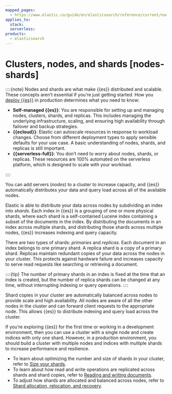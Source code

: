 ```yaml
---
mapped_pages:
  - https://www.elastic.co/guide/en/elasticsearch/reference/current/nodes-shards.html
applies_to:
  stack:
  serverless:
products:
  - elasticsearch
---
```


# Clusters, nodes, and shards [nodes-shards]

::::{note}
Nodes and shards are what make {{es}} distributed and scalable. These concepts aren’t essential if you’re just getting started. How you [deploy {{es}}](../../get-started/deployment-options.md) in production determines what you need to know:

* **Self-managed {{es}}**: You are responsible for setting up and managing nodes, clusters, shards, and replicas. This includes managing the underlying infrastructure, scaling, and ensuring high availability through failover and backup strategies.
* **{{ecloud}}**: Elastic can autoscale resources in response to workload changes. Choose from different deployment types to apply sensible defaults for your use case. A basic understanding of nodes, shards, and replicas is still important.
* **{{serverless-full}}**: You don’t need to worry about nodes, shards, or replicas. These resources are 100% automated on the serverless platform, which is designed to scale with your workload.

::::

You can add servers (*nodes*) to a cluster to increase capacity, and {{es}} automatically distributes your data and query load across all of the available nodes.

Elastic is able to distribute your data across nodes by subdividing an index into *shards*. Each index in {{es}} is a grouping of one or more physical shards, where each shard is a self-contained Lucene index containing a subset of the documents in the index. By distributing the documents in an index across multiple shards, and distributing those shards across multiple nodes, {{es}} increases indexing and query capacity.

There are two types of shards: *primaries* and *replicas*. Each document in an index belongs to one primary shard. A replica shard is a copy of a primary shard. Replicas maintain redundant copies of your data across the nodes in your cluster. This protects against hardware failure and increases capacity to serve read requests like searching or retrieving a document.

::::{tip}
The number of primary shards in an index is fixed at the time that an index is created, but the number of replica shards can be changed at any time, without interrupting indexing or query operations.
::::

Shard copies in your cluster are automatically balanced across nodes to provide scale and high availability. All nodes are aware of all the other nodes in the cluster and can forward client requests to the appropriate node. This allows {{es}} to distribute indexing and query load across the cluster.

If you’re exploring {{es}} for the first time or working in a development environment, then you can use a cluster with a single node and create indices with only one shard. However, in a production environment, you should build a cluster with multiple nodes and indices with multiple shards to increase performance and resilience.

* To learn about optimizing the number and size of shards in your cluster, refer to [Size your shards](../production-guidance/optimize-performance/size-shards.md).
* To learn about how read and write operations are replicated across shards and shard copies, refer to [Reading and writing documents](reading-and-writing-documents.md).
* To adjust how shards are allocated and balanced across nodes, refer to [Shard allocation, relocation, and recovery](shard-allocation-relocation-recovery.md).